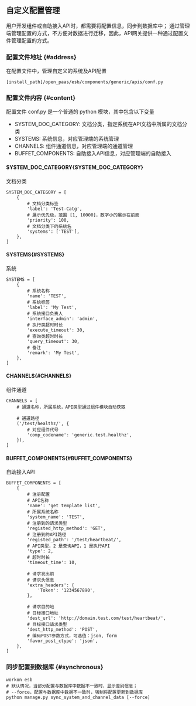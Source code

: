 ## 自定义配置管理

用户开发组件或自助接入API时，都需要将配置信息，同步到数据库中； 通过管理端管理配置的方式，不方便对数据进行迁移，因此，API网关提供一种通过配置文件管理配置的方式。

### 配置文件地址 {#address}

在配置文件中，管理自定义的系统及API配置
```
[install_path]/open_paas/esb/components/generic/apis/conf.py
```

### 配置文件内容 {#content}

配置文件 conf.py 是一个普通的 python 模块，其中包含以下变量

- SYSTEM_DOC_CATEGORY: 文档分类，指定系统在API文档中所属的文档分类
- SYSTEMS: 系统信息，对应管理端的系统管理
- CHANNELS: 组件通道信息，对应管理端的通道管理
- BUFFET_COMPONENTS: 自助接入API信息，对应管理端的自助接入

#### SYSTEM_DOC_CATEGORY{SYSTEM_DOC_CATEGORY}

文档分类
```
SYSTEM_DOC_CATEGORY = [
    {
        # 文档分类标签
        'label': 'Test-Catg',
        # 展示优先级，范围 [1, 10000]，数字小的展示在前面
        'priority': 100,
        # 文档分类下的系统名
        'systems': ['TEST'],
    },
]
```

#### SYSTEMS{#SYSTEMS}

系统
```
SYSTEMS = [
    {
        # 系统名称
        'name': 'TEST',
        # 系统标签
        'label': 'My Test',
        # 系统接口负责人
        'interface_admin': 'admin',
        # 执行类超时时长
        'execute_timeout': 30,
        # 查询类超时时长
        'query_timeout': 30,
        # 备注
        'remark': 'My Test',
    },
]
```

#### CHANNELS{#CHANNELS}

组件通道
```
CHANNELS = [
    # 通道名称，所属系统，API类型通过组件模块自动获取

    # 通道路径
    ('/test/healthz/', {
        # 对应组件代号
        'comp_codename': 'generic.test.healthz',
    }),
]
```

#### BUFFET_COMPONENTS{#BUFFET_COMPONENTS}

自助接入API
```
BUFFET_COMPONENTS = [
    {
        # 注册配置
        # API名称
        'name': 'get template list',
        # 所属系统名称
        'system_name': 'TEST',
        # 注册到的请求类型
        'registed_http_method': 'GET',
        # 注册到的API路径
        'registed_path': '/test/heartbeat/',
        # API类型，2 是查询API，1 是执行API
        'type': 2,  
        # 超时时长
        'timeout_time': 10,

        # 请求发出前
        # 请求头信息
        'extra_headers': {
            'Token': '1234567890',
        },

        # 请求目的地
        # 目标接口地址
        'dest_url': 'http://domain.test.com/test/heartbeat/',
        # 目标接口请求类型
        'dest_http_method': 'POST',
        # 编码POST参数方式，可选值：json, form
        'favor_post_ctype': 'json',
    },
]
```

### 同步配置到数据库 {#synchronous}
```
workon esb
# 默认情况，当部分配置与数据库中数据不一致时，显示差别信息；
# --force，配置与数据库中数据不一致时，强制将配置更新到数据库
python manage.py sync_system_and_channel_data [--force]
```
